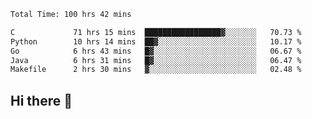 <!--START_SECTION:waka-->

```txt
Total Time: 100 hrs 42 mins

C             71 hrs 15 mins  █████████████████▓░░░░░░░   70.73 %
Python        10 hrs 14 mins  ██▓░░░░░░░░░░░░░░░░░░░░░░   10.17 %
Go            6 hrs 43 mins   █▓░░░░░░░░░░░░░░░░░░░░░░░   06.67 %
Java          6 hrs 31 mins   █▓░░░░░░░░░░░░░░░░░░░░░░░   06.47 %
Makefile      2 hrs 30 mins   ▓░░░░░░░░░░░░░░░░░░░░░░░░   02.48 %
```

<!--END_SECTION:waka-->

## Hi there 👋

<!--
**prorok210/prorok210** is a ✨ _special_ ✨ repository because its `README.md` (this file) appears on your GitHub profile.

Here are some ideas to get you started:

- 🔭 I’m currently working on ...
- 🌱 I’m currently learning ...
- 👯 I’m looking to collaborate on ...
- 🤔 I’m looking for help with ...
- 💬 Ask me about ...
- 📫 How to reach me: ...
- 😄 Pronouns: ...
- ⚡ Fun fact: ...
-->
